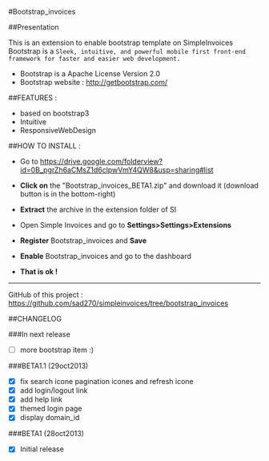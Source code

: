 #Bootstrap_invoices

##Presentation

This is an extension to enable bootstrap template on SimpleInvoices
Bootstrap is a `Sleek, intuitive, and powerful mobile first front-end framework for faster and easier web development.`

* Bootstrap is a Apache License Version 2.0
* Bootstrap website : http://getbootstrap.com/

##FEATURES :
* based on bootstrap3  
* Intuitive
* ResponsiveWebDesign  

##HOW TO INSTALL :

* Go to https://drive.google.com/folderview?id=0B_pgrZh6aCMsZ1d6clpwVmY4QW8&usp=sharing#list

* **Click on** the "Bootstrap_invoices_BETA1.zip" and download it (download button is in the bottom-right)

* **Extract** the archive in the extension folder of SI

* Open Simple Invoices and go to **Settings>Settings>Extensions**

* **Register** Bootstrap_invoices and **Save**

* **Enable** Bootstrap_invoices and go to the dashboard 

* **That is ok !**

----------------------------------------------------------
GitHub of this project : https://github.com/sad270/simpleinvoices/tree/bootstrap_invoices


##CHANGELOG

###In next release
- [ ] more bootstrap item :)

###BETA1.1 (29oct2013)
- [x] fix search icone pagination icones and refresh icone
- [x] add login/logout link
- [x] add help link
- [x] themed login page
- [x] display domain_id

###BETA1 (28oct2013)
- [x] Initial release
